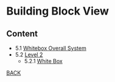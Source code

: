 Building Block View
===================



## Content

* 5.1 [Whitebox Overall System](5.1%20Whitebox%20Overall%20System/5.1%20-%20Whitebox%20Overall%20System.md)
* 5.2 [Level 2](5.2%20Level%202/5.2.0%20-%20Level%202.md)
    * 5.2.1 [White Box](5.2%20Level%202/5.2.1%20White%20Box/5.2.1%20-%20White%20Box.md)


[BACK](../Architecture%20Documentation%20of%20Git4C.md)